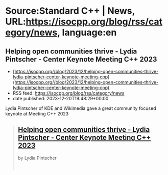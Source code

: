 # Source:Standard C++ | News, URL:https://isocpp.org/blog/rss/category/news, language:en

## Helping open communities thrive - Lydia Pintscher - Center Keynote Meeting C++ 2023
 - [https://isocpp.org//blog/2023/12/helping-open-communities-thrive-lydia-pintscher-center-keynote-meeting-cpp](https://isocpp.org//blog/2023/12/helping-open-communities-thrive-lydia-pintscher-center-keynote-meeting-cpp)
 - RSS feed: https://isocpp.org/blog/rss/category/news
 - date published: 2023-12-20T19:48:29+00:00

<p>
	Lydia Pintscher of KDE and Wikimedia gave a great community focused keynote at Meeting C++ 2023</p>
<blockquote>
	<h2>
		<a href="https://www.youtube.com/watch?v=EIOaUu2qn34">Helping open communities thrive - Lydia Pintscher - Center Keynote Meeting C++ 2023</a></h2>
	<p>
		by Lydia Pintscher</p>
	<p>
		&nbsp;</p>
	<p>
		</p>
</blockquote>

